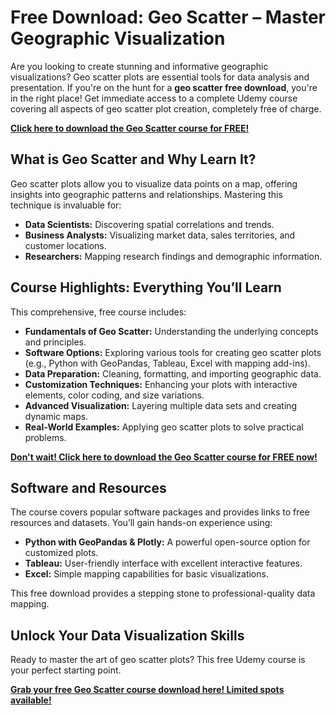 # Free Download: Geo Scatter – Master Geographic Visualization

Are you looking to create stunning and informative geographic visualizations? Geo scatter plots are essential tools for data analysis and presentation. If you're on the hunt for a **geo scatter free download**, you're in the right place! Get immediate access to a complete Udemy course covering all aspects of geo scatter plot creation, completely free of charge.

[**Click here to download the Geo Scatter course for FREE!**](https://udemywork.com/geo-scatter)

## What is Geo Scatter and Why Learn It?

Geo scatter plots allow you to visualize data points on a map, offering insights into geographic patterns and relationships. Mastering this technique is invaluable for:

*   **Data Scientists:** Discovering spatial correlations and trends.
*   **Business Analysts:** Visualizing market data, sales territories, and customer locations.
*   **Researchers:** Mapping research findings and demographic information.

## Course Highlights: Everything You’ll Learn

This comprehensive, free course includes:

*   **Fundamentals of Geo Scatter:** Understanding the underlying concepts and principles.
*   **Software Options:** Exploring various tools for creating geo scatter plots (e.g., Python with GeoPandas, Tableau, Excel with mapping add-ins).
*   **Data Preparation:** Cleaning, formatting, and importing geographic data.
*   **Customization Techniques:** Enhancing your plots with interactive elements, color coding, and size variations.
*   **Advanced Visualization:** Layering multiple data sets and creating dynamic maps.
*   **Real-World Examples:** Applying geo scatter plots to solve practical problems.

[**Don't wait! Click here to download the Geo Scatter course for FREE now!**](https://udemywork.com/geo-scatter)

## Software and Resources

The course covers popular software packages and provides links to free resources and datasets. You’ll gain hands-on experience using:

*   **Python with GeoPandas & Plotly:** A powerful open-source option for customized plots.
*   **Tableau:** User-friendly interface with excellent interactive features.
*   **Excel:** Simple mapping capabilities for basic visualizations.

This free download provides a stepping stone to professional-quality data mapping.

## Unlock Your Data Visualization Skills

Ready to master the art of geo scatter plots? This free Udemy course is your perfect starting point.

[**Grab your free Geo Scatter course download here! Limited spots available!**](https://udemywork.com/geo-scatter)
